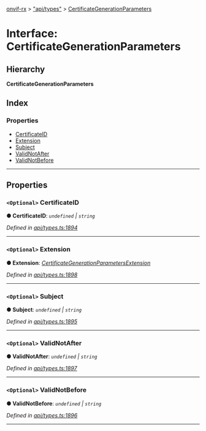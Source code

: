 [onvif-rx](../README.md) > ["api/types"](../modules/_api_types_.md) > [CertificateGenerationParameters](../interfaces/_api_types_.certificategenerationparameters.md)

# Interface: CertificateGenerationParameters

## Hierarchy

**CertificateGenerationParameters**

## Index

### Properties

* [CertificateID](_api_types_.certificategenerationparameters.md#certificateid)
* [Extension](_api_types_.certificategenerationparameters.md#extension)
* [Subject](_api_types_.certificategenerationparameters.md#subject)
* [ValidNotAfter](_api_types_.certificategenerationparameters.md#validnotafter)
* [ValidNotBefore](_api_types_.certificategenerationparameters.md#validnotbefore)

---

## Properties

<a id="certificateid"></a>

### `<Optional>` CertificateID

**● CertificateID**: *`undefined` \| `string`*

*Defined in [api/types.ts:1894](https://github.com/patrickmichalina/onvif-rx/blob/034e4d6/src/api/types.ts#L1894)*

___
<a id="extension"></a>

### `<Optional>` Extension

**● Extension**: *[CertificateGenerationParametersExtension](_api_types_.certificategenerationparametersextension.md)*

*Defined in [api/types.ts:1898](https://github.com/patrickmichalina/onvif-rx/blob/034e4d6/src/api/types.ts#L1898)*

___
<a id="subject"></a>

### `<Optional>` Subject

**● Subject**: *`undefined` \| `string`*

*Defined in [api/types.ts:1895](https://github.com/patrickmichalina/onvif-rx/blob/034e4d6/src/api/types.ts#L1895)*

___
<a id="validnotafter"></a>

### `<Optional>` ValidNotAfter

**● ValidNotAfter**: *`undefined` \| `string`*

*Defined in [api/types.ts:1897](https://github.com/patrickmichalina/onvif-rx/blob/034e4d6/src/api/types.ts#L1897)*

___
<a id="validnotbefore"></a>

### `<Optional>` ValidNotBefore

**● ValidNotBefore**: *`undefined` \| `string`*

*Defined in [api/types.ts:1896](https://github.com/patrickmichalina/onvif-rx/blob/034e4d6/src/api/types.ts#L1896)*

___

